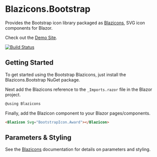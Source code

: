 # Blazicons.Bootstrap
Provides the Bootstrap icon library packaged as [Blazicons](https://github.com/kyleherzog/Blazicons), SVG icon components for Blazor.

Check out the [Demo Site](http://blazicons.com).

[![Build Status](https://dev.azure.com/kyleherzog/Blazicons/_apis/build/status/Blazicons.Bootstrap?branchName=main)](https://dev.azure.com/kyleherzog/Blazicons/_build/latest?definitionId=17&branchName=main)

## Getting Started
To get started using the Bootstrap Blazicons, just install the Blazicons.Bootstrap NuGet package.

Next add the Blazicons reference to the `_Imports.razor` file in the Blazor project.

```csharp
@using Blazicons
```

Finally, add the Blazicon component to your Blazor pages/components.
```html
<Blazicon Svg="BootstrapIcon.Award"></Blazicon>
```

## Parameters & Styling
See the [Blazicons](https://github.com/kyleherzog/Blazicons) documentation for details on parameters and styling.